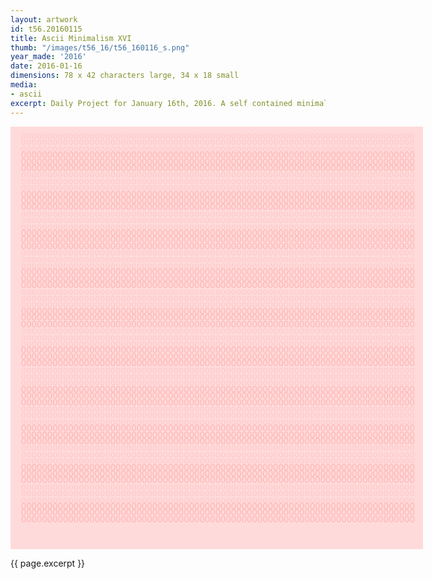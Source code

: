 ```yaml
---
layout: artwork
id: t56.20160115
title: Ascii Minimalism XVI
thumb: "/images/t56_16/t56_160116_s.png"
year_made: '2016'
date: 2016-01-16
dimensions: 78 x 42 characters large, 34 x 18 small
media:
- ascii
excerpt: Daily Project for January 16th, 2016. A self contained minimalist ascii artwork. Fonts and css styles are allowed and included on page. Adapts to mobile and laptop breakpoints.
---
```


<style>
    pre {
        background-color: #FFDADA;
        color: #FFC8C8;
        font-family: Courier,monospace;
        font-size: .875rem;
        line-height: .65rem;
        padding: 0;
        overflow: hidden;
    }
    pre .alt {
        color: #FFB6B6;
    }

    @media screen and (max-width: 600px) {
      .ascii-large {
        display: none;
      }
      pre {
        width: 18rem;
      }
    }
    @media screen and (min-width: 600px){
      .ascii-small {
        display: none;
      }
      pre {
        width: 41.25rem;
      }
    }
</style>

<pre class="ascii-large">

  ooooooooooooooooooooooooooooooooooooooooooooooooooooooooooooooooooooooooooo
  ooooooooooooooooooooooooooooooooooooooooooooooooooooooooooooooooooooooooooo
  ooooooooooooooooooooooooooooooooooooooooooooooooooooooooooooooooooooooooooo<span class="alt">
  OOOOOOOOOOOOOOOOOOOOOOOOOOOOOOOOOOOOOOOOOOOOOOOOOOOOOOOOOOOOOOOOOOOOOOOOOOO
  OOOOOOOOOOOOOOOOOOOOOOOOOOOOOOOOOOOOOOOOOOOOOOOOOOOOOOOOOOOOOOOOOOOOOOOOOOO
  OOOOOOOOOOOOOOOOOOOOOOOOOOOOOOOOOOOOOOOOOOOOOOOOOOOOOOOOOOOOOOOOOOOOOOOOOOO</span>
  ooooooooooooooooooooooooooooooooooooooooooooooooooooooooooooooooooooooooooo
  ooooooooooooooooooooooooooooooooooooooooooooooooooooooooooooooooooooooooooo
  ooooooooooooooooooooooooooooooooooooooooooooooooooooooooooooooooooooooooooo<span class="alt">
  OOOOOOOOOOOOOOOOOOOOOOOOOOOOOOOOOOOOOOOOOOOOOOOOOOOOOOOOOOOOOOOOOOOOOOOOOOO
  OOOOOOOOOOOOOOOOOOOOOOOOOOOOOOOOOOOOOOOOOOOOOOOOOOOOOOOOOOOOOOOOOOOOOOOOOOO
  OOOOOOOOOOOOOOOOOOOOOOOOOOOOOOOOOOOOOOOOOOOOOOOOOOOOOOOOOOOOOOOOOOOOOOOOOOO</span>
  ooooooooooooooooooooooooooooooooooooooooooooooooooooooooooooooooooooooooooo
  ooooooooooooooooooooooooooooooooooooooooooooooooooooooooooooooooooooooooooo
  ooooooooooooooooooooooooooooooooooooooooooooooooooooooooooooooooooooooooooo<span class="alt">
  OOOOOOOOOOOOOOOOOOOOOOOOOOOOOOOOOOOOOOOOOOOOOOOOOOOOOOOOOOOOOOOOOOOOOOOOOOO
  OOOOOOOOOOOOOOOOOOOOOOOOOOOOOOOOOOOOOOOOOOOOOOOOOOOOOOOOOOOOOOOOOOOOOOOOOOO
  OOOOOOOOOOOOOOOOOOOOOOOOOOOOOOOOOOOOOOOOOOOOOOOOOOOOOOOOOOOOOOOOOOOOOOOOOOO</span>
  ooooooooooooooooooooooooooooooooooooooooooooooooooooooooooooooooooooooooooo
  ooooooooooooooooooooooooooooooooooooooooooooooooooooooooooooooooooooooooooo
  ooooooooooooooooooooooooooooooooooooooooooooooooooooooooooooooooooooooooooo<span class="alt">
  OOOOOOOOOOOOOOOOOOOOOOOOOOOOOOOOOOOOOOOOOOOOOOOOOOOOOOOOOOOOOOOOOOOOOOOOOOO
  OOOOOOOOOOOOOOOOOOOOOOOOOOOOOOOOOOOOOOOOOOOOOOOOOOOOOOOOOOOOOOOOOOOOOOOOOOO
  OOOOOOOOOOOOOOOOOOOOOOOOOOOOOOOOOOOOOOOOOOOOOOOOOOOOOOOOOOOOOOOOOOOOOOOOOOO</span>
  ooooooooooooooooooooooooooooooooooooooooooooooooooooooooooooooooooooooooooo
  ooooooooooooooooooooooooooooooooooooooooooooooooooooooooooooooooooooooooooo
  ooooooooooooooooooooooooooooooooooooooooooooooooooooooooooooooooooooooooooo<span class="alt">
  OOOOOOOOOOOOOOOOOOOOOOOOOOOOOOOOOOOOOOOOOOOOOOOOOOOOOOOOOOOOOOOOOOOOOOOOOOO
  OOOOOOOOOOOOOOOOOOOOOOOOOOOOOOOOOOOOOOOOOOOOOOOOOOOOOOOOOOOOOOOOOOOOOOOOOOO
  OOOOOOOOOOOOOOOOOOOOOOOOOOOOOOOOOOOOOOOOOOOOOOOOOOOOOOOOOOOOOOOOOOOOOOOOOOO</span>
  ooooooooooooooooooooooooooooooooooooooooooooooooooooooooooooooooooooooooooo
  ooooooooooooooooooooooooooooooooooooooooooooooooooooooooooooooooooooooooooo
  ooooooooooooooooooooooooooooooooooooooooooooooooooooooooooooooooooooooooooo<span class="alt">
  OOOOOOOOOOOOOOOOOOOOOOOOOOOOOOOOOOOOOOOOOOOOOOOOOOOOOOOOOOOOOOOOOOOOOOOOOOO
  OOOOOOOOOOOOOOOOOOOOOOOOOOOOOOOOOOOOOOOOOOOOOOOOOOOOOOOOOOOOOOOOOOOOOOOOOOO
  OOOOOOOOOOOOOOOOOOOOOOOOOOOOOOOOOOOOOOOOOOOOOOOOOOOOOOOOOOOOOOOOOOOOOOOOOOO</span>
  ooooooooooooooooooooooooooooooooooooooooooooooooooooooooooooooooooooooooooo
  ooooooooooooooooooooooooooooooooooooooooooooooooooooooooooooooooooooooooooo
  ooooooooooooooooooooooooooooooooooooooooooooooooooooooooooooooooooooooooooo<span class="alt">
  OOOOOOOOOOOOOOOOOOOOOOOOOOOOOOOOOOOOOOOOOOOOOOOOOOOOOOOOOOOOOOOOOOOOOOOOOOO
  OOOOOOOOOOOOOOOOOOOOOOOOOOOOOOOOOOOOOOOOOOOOOOOOOOOOOOOOOOOOOOOOOOOOOOOOOOO
  OOOOOOOOOOOOOOOOOOOOOOOOOOOOOOOOOOOOOOOOOOOOOOOOOOOOOOOOOOOOOOOOOOOOOOOOOOO</span>
  ooooooooooooooooooooooooooooooooooooooooooooooooooooooooooooooooooooooooooo
  ooooooooooooooooooooooooooooooooooooooooooooooooooooooooooooooooooooooooooo
  ooooooooooooooooooooooooooooooooooooooooooooooooooooooooooooooooooooooooooo<span class="alt">
  OOOOOOOOOOOOOOOOOOOOOOOOOOOOOOOOOOOOOOOOOOOOOOOOOOOOOOOOOOOOOOOOOOOOOOOOOOO
  OOOOOOOOOOOOOOOOOOOOOOOOOOOOOOOOOOOOOOOOOOOOOOOOOOOOOOOOOOOOOOOOOOOOOOOOOOO
  OOOOOOOOOOOOOOOOOOOOOOOOOOOOOOOOOOOOOOOOOOOOOOOOOOOOOOOOOOOOOOOOOOOOOOOOOOO</span>
  ooooooooooooooooooooooooooooooooooooooooooooooooooooooooooooooooooooooooooo
  ooooooooooooooooooooooooooooooooooooooooooooooooooooooooooooooooooooooooooo
  ooooooooooooooooooooooooooooooooooooooooooooooooooooooooooooooooooooooooooo<span class="alt">
  OOOOOOOOOOOOOOOOOOOOOOOOOOOOOOOOOOOOOOOOOOOOOOOOOOOOOOOOOOOOOOOOOOOOOOOOOOO
  OOOOOOOOOOOOOOOOOOOOOOOOOOOOOOOOOOOOOOOOOOOOOOOOOOOOOOOOOOOOOOOOOOOOOOOOOOO
  OOOOOOOOOOOOOOOOOOOOOOOOOOOOOOOOOOOOOOOOOOOOOOOOOOOOOOOOOOOOOOOOOOOOOOOOOOO</span>
  ooooooooooooooooooooooooooooooooooooooooooooooooooooooooooooooooooooooooooo
  ooooooooooooooooooooooooooooooooooooooooooooooooooooooooooooooooooooooooooo
  ooooooooooooooooooooooooooooooooooooooooooooooooooooooooooooooooooooooooooo<span class="alt">
  OOOOOOOOOOOOOOOOOOOOOOOOOOOOOOOOOOOOOOOOOOOOOOOOOOOOOOOOOOOOOOOOOOOOOOOOOOO
  OOOOOOOOOOOOOOOOOOOOOOOOOOOOOOOOOOOOOOOOOOOOOOOOOOOOOOOOOOOOOOOOOOOOOOOOOOO
  OOOOOOOOOOOOOOOOOOOOOOOOOOOOOOOOOOOOOOOOOOOOOOOOOOOOOOOOOOOOOOOOOOOOOOOOOOO</span>




</pre>

<pre class="ascii-small">

 oooooooooooooooooooooooooooooooo
 oooooooooooooooooooooooooooooooo
 oooooooooooooooooooooooooooooooo <span class="alt">
 OOOOOOOOOOOOOOOOOOOOOOOOOOOOOOOO
 OOOOOOOOOOOOOOOOOOOOOOOOOOOOOOOO
 OOOOOOOOOOOOOOOOOOOOOOOOOOOOOOOO </span>
 oooooooooooooooooooooooooooooooo
 oooooooooooooooooooooooooooooooo
 oooooooooooooooooooooooooooooooo <span class="alt">
 OOOOOOOOOOOOOOOOOOOOOOOOOOOOOOOO
 OOOOOOOOOOOOOOOOOOOOOOOOOOOOOOOO
 OOOOOOOOOOOOOOOOOOOOOOOOOOOOOOOO </span>
 oooooooooooooooooooooooooooooooo
 oooooooooooooooooooooooooooooooo
 oooooooooooooooooooooooooooooooo <span class="alt">
 OOOOOOOOOOOOOOOOOOOOOOOOOOOOOOOO
 OOOOOOOOOOOOOOOOOOOOOOOOOOOOOOOO
 OOOOOOOOOOOOOOOOOOOOOOOOOOOOOOOO </span>
 oooooooooooooooooooooooooooooooo
 oooooooooooooooooooooooooooooooo
 oooooooooooooooooooooooooooooooo <span class="alt">
 OOOOOOOOOOOOOOOOOOOOOOOOOOOOOOOO
 OOOOOOOOOOOOOOOOOOOOOOOOOOOOOOOO
 OOOOOOOOOOOOOOOOOOOOOOOOOOOOOOOO </span>


</pre>

{{ page.excerpt }}
